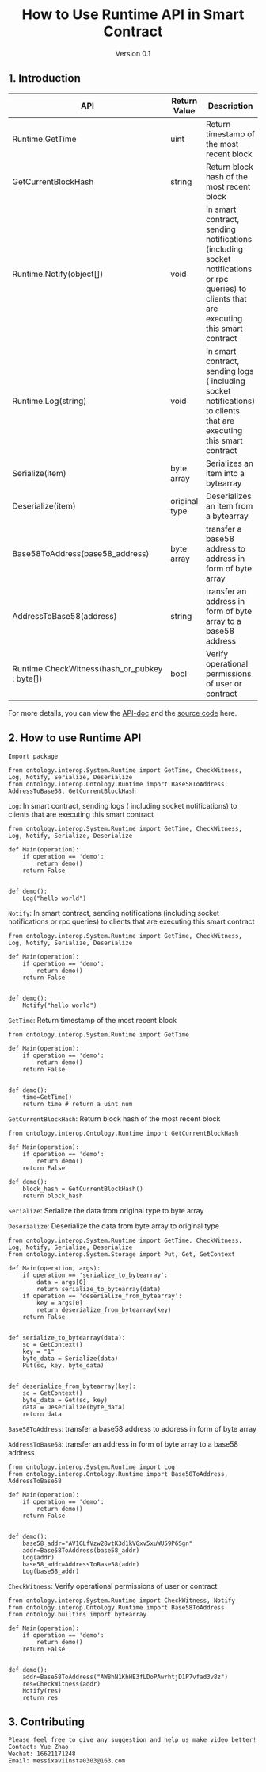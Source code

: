 <h1 align="center">How to Use Runtime API in Smart Contract</h1>
<p align="center" class="version">Version 0.1</p>

## 1. Introduction

| API                          | Return Value  | Description                                       |
| ---------------------------- | ---- | ---------------------------------------- |
| Runtime.GetTime                 | uint | Return timestamp of the most recent block           |
| GetCurrentBlockHash|string | Return block hash of the most recent block |
| Runtime.Notify(object[])     | void | In smart contract, sending notifications (including socket notifications or rpc queries) to clients that are executing this smart contract |
| Runtime.Log(string)          | void | In smart contract, sending logs ( including socket notifications) to clients that are executing this smart contract       |
| Serialize(item) |byte array |Serializes an item into a bytearray|
| Deserialize(item)|original type | Deserializes an item from a bytearray|
| Base58ToAddress(base58_address)|byte array|transfer a base58 address to address in form of byte array|
| AddressToBase58(address)|string |transfer an address in form of byte array to a base58 address |
| Runtime.CheckWitness(hash_or_pubkey : byte[]) | bool | Verify operational permissions of user or contract                   |

For more details, you can view the [API-doc](http://dev-docs.ont.io/#/docs-en/DeveloperGuide/smartcontract/05-sc-api) and the [source code](https://github.com/ontio/ontology-python-compiler) here.

## 2. How to use Runtime API

`Import package`
```
from ontology.interop.System.Runtime import GetTime, CheckWitness, Log, Notify, Serialize, Deserialize
from ontology.interop.Ontology.Runtime import Base58ToAddress, AddressToBase58, GetCurrentBlockHash
```

`Log`: In smart contract, sending logs ( including socket notifications) to clients that are executing this smart contract

```
from ontology.interop.System.Runtime import GetTime, CheckWitness, Log, Notify, Serialize, Deserialize

def Main(operation):
    if operation == 'demo':
        return demo()
    return False


def demo():
    Log("hello world")
```

`Notify`: In smart contract, sending notifications (including socket notifications or rpc queries) to clients that are executing this smart contract

```
from ontology.interop.System.Runtime import GetTime, CheckWitness, Log, Notify, Serialize, Deserialize

def Main(operation):
    if operation == 'demo':
        return demo()
    return False


def demo():
    Notify("hello world")
```

`GetTime`: Return timestamp of the most recent block

```
from ontology.interop.System.Runtime import GetTime

def Main(operation):
    if operation == 'demo':
        return demo()
    return False


def demo():
    time=GetTime()
    return time # return a uint num
```

`GetCurrentBlockHash`: Return block hash of the most recent block

```
from ontology.interop.Ontology.Runtime import GetCurrentBlockHash

def Main(operation):
    if operation == 'demo':
        return demo()
    return False
    
def demo():
    block_hash = GetCurrentBlockHash()
    return block_hash
```

`Serialize`: Serialize the data from original type to byte array

`Deserialize`: Deserialize the data from byte array to original type

```
from ontology.interop.System.Runtime import GetTime, CheckWitness, Log, Notify, Serialize, Deserialize
from ontology.interop.System.Storage import Put, Get, GetContext

def Main(operation, args):
    if operation == 'serialize_to_bytearray':
        data = args[0]
        return serialize_to_bytearray(data)
    if operation == 'deserialize_from_bytearray':
        key = args[0]
        return deserialize_from_bytearray(key)
    return False


def serialize_to_bytearray(data):
    sc = GetContext()
    key = "1"
    byte_data = Serialize(data)
    Put(sc, key, byte_data)


def deserialize_from_bytearray(key):
    sc = GetContext()
    byte_data = Get(sc, key)
    data = Deserialize(byte_data)
    return data
```

`Base58ToAddress`: transfer a base58 address to address in form of byte array

`AddressToBase58`: transfer an address in form of byte array to a base58 address

```
from ontology.interop.System.Runtime import Log
from ontology.interop.Ontology.Runtime import Base58ToAddress, AddressToBase58

def Main(operation):
    if operation == 'demo':
        return demo()
    return False


def demo():
    base58_addr="AV1GLfVzw28vtK3d1kVGxv5xuWU59P6Sgn"
    addr=Base58ToAddress(base58_addr)
    Log(addr)
    base58_addr=AddressToBase58(addr)
    Log(base58_addr)
```

`CheckWitness`: Verify operational permissions of user or contract 
```
from ontology.interop.System.Runtime import CheckWitness, Notify
from ontology.interop.Ontology.Runtime import Base58ToAddress
from ontology.builtins import bytearray

def Main(operation):
    if operation == 'demo':
        return demo()
    return False


def demo():
    addr=Base58ToAddress("AW8hN1KhHE3fLDoPAwrhtjD1P7vfad3v8z")
    res=CheckWitness(addr)
    Notify(res)
    return res
```

## 3. Contributing 

```
Please feel free to give any suggestion and help us make video better!
Contact: Yue Zhao 
Wechat: 16621171248
Email: messixaviinsta0303@163.com
```
